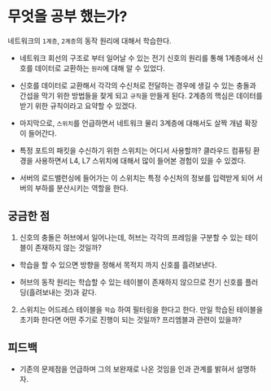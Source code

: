 # 무엇을 공부 했는가?

네트워크의 `1계층`, `2계층`의 동작 원리에 대해서 학습한다.

- 네트워크 회선의 구조로 부터 일어날 수 있는 전기 신호의 원리를 통해 1계층에서 신호를 데이터로 교환하는 `원리`에 대해 알 수 있었다.

- 신호를 데이터로 교환해서 각각의 수신처로 전달하는 경우에 생길 수 있는 충돌과 간섭을 막기 위한 방법들을 찾게 되고 `규칙`을 만들게 된다. 2계층의 핵심은 데이터를 받기 위한 규칙이라고 요약할 수 있겠다.

- 마지막으로, `스위치`를 언급하면서 네트워크 물리 3계층에 대해서도 살짝 개념 확장이 들어간다. 

- 특정 포트의 패킷을 수신하기 위한 스위치는 어디서 사용할까? 클라우드 컴퓨팅 환경을 사용하면서 L4, L7 스위치에 대해서 많이 들어본 경험이 있을 수 있겠다.

- 서버의 로드밸런싱에 들어가는 이 스위치는 특정 수신처의 정보를 입력받게 되어 서버의 부하를 분산시키는 역할을 한다.

## 궁금한 점

1. 신호의 충돌은 허브에서 일어나는데, 허브는 각각의 프레임을 구분할 수 있는 테이블이 존재하지 않는 것일까? 

- 학습을 할 수 있으면 방향을 정해서 목적지 까지 신호를 흘려보낸다.

- 허브의 동작 원리는 학습할 수 있는 테이블이 존재하지 않으므로 전기 신호를 플러딩(흘려보내는 것)과 같다.

2. 스위치는 어드레스 테이블을 `학습` 하여 필터링을 한다고 한다. 만일 학습된 테이블을 초기화 한다면 어떤 주기로 진행이 되는 것일까? 프리엠블과 관련이 있을까?

## 피드백

- 기존의 문제점을 언급하며 그의 보완재로 나온 것임을 인과 관계를 밝혀서 설명하자.